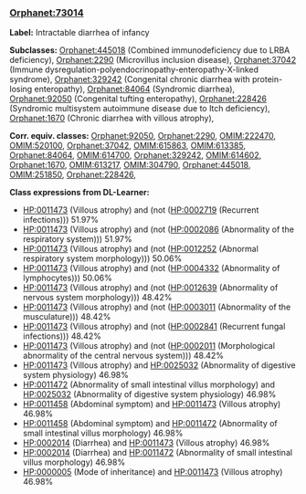 
### [Orphanet:73014](http://www.orpha.net/ORDO/Orphanet_73014)
**Label:** Intractable diarrhea of infancy

**Subclasses:** [Orphanet:445018](http://www.orpha.net/ORDO/Orphanet_445018) (Combined immunodeficiency due to LRBA deficiency), [Orphanet:2290](http://www.orpha.net/ORDO/Orphanet_2290) (Microvillus inclusion disease), [Orphanet:37042](http://www.orpha.net/ORDO/Orphanet_37042) (Immune dysregulation-polyendocrinopathy-enteropathy-X-linked syndrome), [Orphanet:329242](http://www.orpha.net/ORDO/Orphanet_329242) (Congenital chronic diarrhea with protein-losing enteropathy), [Orphanet:84064](http://www.orpha.net/ORDO/Orphanet_84064) (Syndromic diarrhea), [Orphanet:92050](http://www.orpha.net/ORDO/Orphanet_92050) (Congenital tufting enteropathy), [Orphanet:228426](http://www.orpha.net/ORDO/Orphanet_228426) (Syndromic multisystem autoimmune disease due to Itch deficiency), [Orphanet:1670](http://www.orpha.net/ORDO/Orphanet_1670) (Chronic diarrhea with villous atrophy), 

**Corr. equiv. classes:** [Orphanet:92050](http://www.orpha.net/ORDO/Orphanet_92050), [Orphanet:2290](http://www.orpha.net/ORDO/Orphanet_2290), [OMIM:222470](http://purl.obolibrary.org/obo/OMIM_222470), [OMIM:520100](http://purl.obolibrary.org/obo/OMIM_520100), [Orphanet:37042](http://www.orpha.net/ORDO/Orphanet_37042), [OMIM:615863](http://purl.obolibrary.org/obo/OMIM_615863), [OMIM:613385](http://purl.obolibrary.org/obo/OMIM_613385), [Orphanet:84064](http://www.orpha.net/ORDO/Orphanet_84064), [OMIM:614700](http://purl.obolibrary.org/obo/OMIM_614700), [Orphanet:329242](http://www.orpha.net/ORDO/Orphanet_329242), [OMIM:614602](http://purl.obolibrary.org/obo/OMIM_614602), [Orphanet:1670](http://www.orpha.net/ORDO/Orphanet_1670), [OMIM:613217](http://purl.obolibrary.org/obo/OMIM_613217), [OMIM:304790](http://purl.obolibrary.org/obo/OMIM_304790), [Orphanet:445018](http://www.orpha.net/ORDO/Orphanet_445018), [OMIM:251850](http://purl.obolibrary.org/obo/OMIM_251850), [Orphanet:228426](http://www.orpha.net/ORDO/Orphanet_228426), 

**Class expressions from DL-Learner:**

- [HP:0011473](http://purl.obolibrary.org/obo/HP_0011473) (Villous atrophy) and (not ([HP:0002719](http://purl.obolibrary.org/obo/HP_0002719) (Recurrent infections))) 51.97%
- [HP:0011473](http://purl.obolibrary.org/obo/HP_0011473) (Villous atrophy) and (not ([HP:0002086](http://purl.obolibrary.org/obo/HP_0002086) (Abnormality of the respiratory system))) 51.97%
- [HP:0011473](http://purl.obolibrary.org/obo/HP_0011473) (Villous atrophy) and (not ([HP:0012252](http://purl.obolibrary.org/obo/HP_0012252) (Abnormal respiratory system morphology))) 50.06%
- [HP:0011473](http://purl.obolibrary.org/obo/HP_0011473) (Villous atrophy) and (not ([HP:0004332](http://purl.obolibrary.org/obo/HP_0004332) (Abnormality of lymphocytes))) 50.06%
- [HP:0011473](http://purl.obolibrary.org/obo/HP_0011473) (Villous atrophy) and (not ([HP:0012639](http://purl.obolibrary.org/obo/HP_0012639) (Abnormality of nervous system morphology))) 48.42%
- [HP:0011473](http://purl.obolibrary.org/obo/HP_0011473) (Villous atrophy) and (not ([HP:0003011](http://purl.obolibrary.org/obo/HP_0003011) (Abnormality of the musculature))) 48.42%
- [HP:0011473](http://purl.obolibrary.org/obo/HP_0011473) (Villous atrophy) and (not ([HP:0002841](http://purl.obolibrary.org/obo/HP_0002841) (Recurrent fungal infections))) 48.42%
- [HP:0011473](http://purl.obolibrary.org/obo/HP_0011473) (Villous atrophy) and (not ([HP:0002011](http://purl.obolibrary.org/obo/HP_0002011) (Morphological abnormality of the central nervous system))) 48.42%
- [HP:0011473](http://purl.obolibrary.org/obo/HP_0011473) (Villous atrophy) and [HP:0025032](http://purl.obolibrary.org/obo/HP_0025032) (Abnormality of digestive system physiology) 46.98%
- [HP:0011472](http://purl.obolibrary.org/obo/HP_0011472) (Abnormality of small intestinal villus morphology) and [HP:0025032](http://purl.obolibrary.org/obo/HP_0025032) (Abnormality of digestive system physiology) 46.98%
- [HP:0011458](http://purl.obolibrary.org/obo/HP_0011458) (Abdominal symptom) and [HP:0011473](http://purl.obolibrary.org/obo/HP_0011473) (Villous atrophy) 46.98%
- [HP:0011458](http://purl.obolibrary.org/obo/HP_0011458) (Abdominal symptom) and [HP:0011472](http://purl.obolibrary.org/obo/HP_0011472) (Abnormality of small intestinal villus morphology) 46.98%
- [HP:0002014](http://purl.obolibrary.org/obo/HP_0002014) (Diarrhea) and [HP:0011473](http://purl.obolibrary.org/obo/HP_0011473) (Villous atrophy) 46.98%
- [HP:0002014](http://purl.obolibrary.org/obo/HP_0002014) (Diarrhea) and [HP:0011472](http://purl.obolibrary.org/obo/HP_0011472) (Abnormality of small intestinal villus morphology) 46.98%
- [HP:0000005](http://purl.obolibrary.org/obo/HP_0000005) (Mode of inheritance) and [HP:0011473](http://purl.obolibrary.org/obo/HP_0011473) (Villous atrophy) 46.98%


